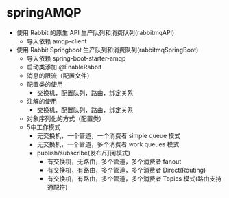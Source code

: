 # springAMQP

* 使用 Rabbit 的原生 API 生产队列和消费队列(rabbitmqAPI)
    * 导入依赖 amqp-client
* 使用 Rabbit Springboot 生产队列和消费队列(rabbitmqSpringBoot)
    * 导入依赖 spring-boot-starter-amqp
    * 启动类添加 @EnableRabbit
    * 消息的限流（配置文件）
    * 配置类的使用
        * 交换机，配置队列，路由，绑定关系
    * 注解的使用
        * 交换机，配置队列，路由，绑定关系
    * 对象序列化的方式（配置类）
    * 5中工作模式
        - 无交换机，一个管道，一个消费者 simple queue 模式
        - 无交换机，一个管道，多个消费者 work queues 模式
        - publish/subscribe(发布/订阅模式)
            - 有交换机，无路由，多个管道，多个消费者 fanout
            - 有交换机，有路由，多个管道，多个消费者 Direct(Routing)
            - 有交换机，有路由，多个管道，多个消费者 Topics 模式(路由支持通配符)